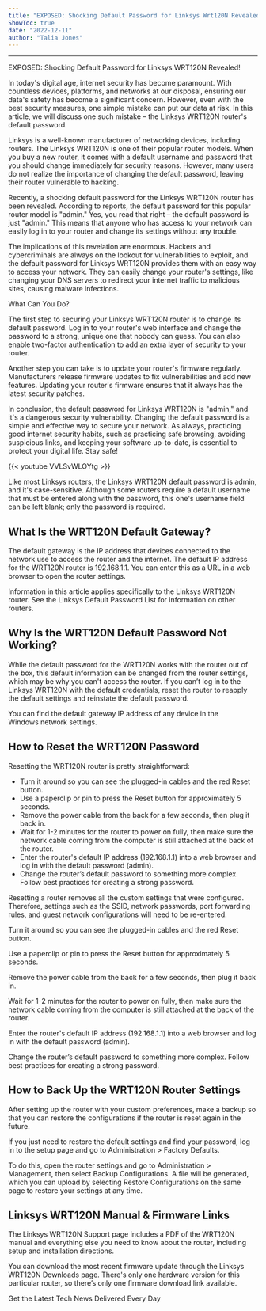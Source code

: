 ```yaml
---
title: "EXPOSED: Shocking Default Password for Linksys Wrt120N Revealed!"
ShowToc: true 
date: "2022-12-11"
author: "Talia Jones"
---
```

*****
EXPOSED: Shocking Default Password for Linksys WRT120N Revealed!

In today's digital age, internet security has become paramount. With countless devices, platforms, and networks at our disposal, ensuring our data's safety has become a significant concern. However, even with the best security measures, one simple mistake can put our data at risk. In this article, we will discuss one such mistake – the Linksys WRT120N router's default password.

Linksys is a well-known manufacturer of networking devices, including routers. The Linksys WRT120N is one of their popular router models. When you buy a new router, it comes with a default username and password that you should change immediately for security reasons. However, many users do not realize the importance of changing the default password, leaving their router vulnerable to hacking.

Recently, a shocking default password for the Linksys WRT120N router has been revealed. According to reports, the default password for this popular router model is "admin." Yes, you read that right – the default password is just "admin." This means that anyone who has access to your network can easily log in to your router and change its settings without any trouble.

The implications of this revelation are enormous. Hackers and cybercriminals are always on the lookout for vulnerabilities to exploit, and the default password for Linksys WRT120N provides them with an easy way to access your network. They can easily change your router's settings, like changing your DNS servers to redirect your internet traffic to malicious sites, causing malware infections.

What Can You Do?

The first step to securing your Linksys WRT120N router is to change its default password. Log in to your router's web interface and change the password to a strong, unique one that nobody can guess. You can also enable two-factor authentication to add an extra layer of security to your router.

Another step you can take is to update your router's firmware regularly. Manufacturers release firmware updates to fix vulnerabilities and add new features. Updating your router's firmware ensures that it always has the latest security patches.

In conclusion, the default password for Linksys WRT120N is "admin," and it's a dangerous security vulnerability. Changing the default password is a simple and effective way to secure your network. As always, practicing good internet security habits, such as practicing safe browsing, avoiding suspicious links, and keeping your software up-to-date, is essential to protect your digital life. Stay safe!

{{< youtube VVLSvWLOYtg >}} 




Like most Linksys routers, the Linksys WRT120N default password is admin, and it's case-sensitive. Although some routers require a default username that must be entered along with the password, this one's username field can be left blank; only the password is required.

 
##   What Is the WRT120N Default Gateway?  
 

The default gateway is the IP address that devices connected to the network use to access the router and the internet. The default IP address for the WRT120N router is 192.168.1.1. You can enter this as a URL in a web browser to open the router settings.

 
Information in this article applies specifically to the Linksys WRT120N router. See the Linksys Default Password List for information on other routers.
 
##   Why Is the WRT120N Default Password Not Working?  
 

While the default password for the WRT120N works with the router out of the box, this default information can be changed from the router settings, which may be why you can't access the router. If you can’t log in to the Linksys WRT120N with the default credentials, reset the router to reapply the default settings and reinstate the default password.

 
You can find the default gateway IP address of any device in the Windows network settings.
 
##   How to Reset the WRT120N Password  
 

Resetting the WRT120N router is pretty straightforward:

 
- Turn it around so you can see the plugged-in cables and the red Reset button.
 - Use a paperclip or pin to press the Reset button for approximately 5 seconds.
 - Remove the power cable from the back for a few seconds, then plug it back in.
 - Wait for 1-2 minutes for the router to power on fully, then make sure the network cable coming from the computer is still attached at the back of the router.
 - Enter the router's default IP address (192.168.1.1) into a web browser and log in with the default password (admin).
 - Change the router’s default password to something more complex. Follow best practices for creating a strong password.

 

Resetting a router removes all the custom settings that were configured. Therefore, settings such as the SSID, network passwords, port forwarding rules, and guest network configurations will need to be re-entered.

 

Turn it around so you can see the plugged-in cables and the red Reset button.

 

Use a paperclip or pin to press the Reset button for approximately 5 seconds.

 

Remove the power cable from the back for a few seconds, then plug it back in.

 

Wait for 1-2 minutes for the router to power on fully, then make sure the network cable coming from the computer is still attached at the back of the router.

 

Enter the router's default IP address (192.168.1.1) into a web browser and log in with the default password (admin).

 

Change the router’s default password to something more complex. Follow best practices for creating a strong password.

 
##   How to Back Up the WRT120N Router Settings  
 

After setting up the router with your custom preferences, make a backup so that you can restore the configurations if the router is reset again in the future.

 
If you just need to restore the default settings and find your password, log in to the setup page and go to Administration > Factory Defaults.
 

To do this, open the router settings and go to Administration > Management, then select Backup Configurations. A file will be generated, which you can upload by selecting Restore Configurations on the same page to restore your settings at any time.

 
##   Linksys WRT120N Manual & Firmware Links  
 

The Linksys WRT120N Support page includes a PDF of the WRT120N manual and everything else you need to know about the router, including setup and installation directions.

 

You can download the most recent firmware update through the Linksys WRT120N Downloads page. There's only one hardware version for this particular router, so there’s only one firmware download link available.

 

Get the Latest Tech News Delivered Every Day



